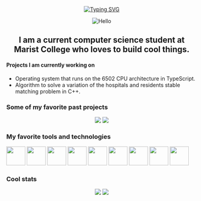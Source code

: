 <p align="center"><a href="https://git.io/typing-svg"><img src="https://readme-typing-svg.demolab.com?font=Source+Code+Pro&size=40&pause=1000&color=2ECC40&center=true&vCenter=true&width=750&height=60&lines=Hello+there!+I'm+Josh." alt="Typing SVG" /></a></p>

<p align="center"><img src="https://media.giphy.com/media/xTiIzJSKB4l7xTouE8/giphy.gif" alt="Hello"></p>

<h2 align = "center">I am a current computer science student at Marist College who loves to build cool things.</h2>

<h4>Projects I am currently working on</h4>
<ul>
  <li>Operating system that runs on the 6502 CPU architecture in TypeScript.</li>
  <li>Algorithm to solve a variation of the hospitals and residents stable matching problem in C++.</li>
</ul>

<h3>Some of my favorite past projects</h3>
<p align="center">
  <img src="https://github-readme-stats.vercel.app/api/pin/?username=joshuaseligman&repo=GoVM&theme=react&cache_seconds=7200" />
  <img src="https://github-readme-stats.vercel.app/api/pin/?username=joshuaseligman&repo=Digital-Passport&theme=react" />
</p>

<h3>My favorite tools and technologies</h3>
<p>
  <img height=50 src="https://cdn.jsdelivr.net/gh/devicons/devicon/icons/go/go-original-wordmark.svg" />
  <img height=50 src="https://cdn.jsdelivr.net/gh/devicons/devicon/icons/typescript/typescript-original.svg" />
  <img height=50 src="https://cdn.jsdelivr.net/gh/devicons/devicon/icons/javascript/javascript-original.svg" />
  <img height=50 src="https://cdn.jsdelivr.net/gh/devicons/devicon/icons/docker/docker-original.svg" />
  <img height=50 src="https://cdn.jsdelivr.net/gh/devicons/devicon/icons/react/react-original.svg" />
  <img height=50 src="https://cdn.jsdelivr.net/gh/devicons/devicon/icons/nodejs/nodejs-original.svg" />
  <img height=50 src="https://cdn.jsdelivr.net/gh/devicons/devicon/icons/java/java-original.svg" />
  <img height=50 src="https://cdn.jsdelivr.net/gh/devicons/devicon/icons/git/git-original.svg" />
  <img height=50 src="https://cdn.jsdelivr.net/gh/devicons/devicon/icons/vscode/vscode-original.svg" />
</p>
  
<h3>Cool stats</h3>
<p align="center">
  <img src="https://github-readme-stats.vercel.app/api?username=joshuaseligman&show_icons=true&theme=react" />
  <img src="https://streak-stats.demolab.com/?user=joshuaseligman&theme=react" />
</p>
